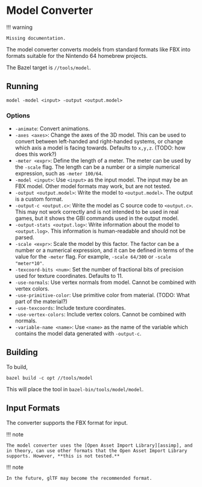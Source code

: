 # Model Converter

!!! warning

    Missing documentation.

The model converter converts models from standard formats like FBX into formats suitable for the Nintendo 64 homebrew projects.

The Bazel target is `//tools/model`.

## Running

```
model -model <input> -output <output.model>
```

### Options

- `-animate`: Convert animations.
- `-axes <axes>`: Change the axes of the 3D model. This can be used to convert between left-handed and right-handed systems, or change which axis a model is facing towards. Defaults to `x,y,z`. (TODO: how does this work?)
- `-meter <expr>`: Define the length of a meter. The meter can be used by the `-scale` flag. The length can be a number or a simple numerical expression, such as `-meter 100/64`.
- `-model <input>`: Use `<input>` as the input model. The input may be an FBX model. Other model formats may work, but are not tested.
- `-output <output.model>`: Write the model to `<output.model>`. The output is a custom format.
- `-output-c <output.c>`: Write the model as C source code to `<output.c>`. This may not work correctly and is not intended to be used in real games, but it shows the GBI commands used in the output model.
- `-output-stats <output.log>`: Write information about the model to `<output.log>`. This information is human-readable and should not be parsed.
- `-scale <expr>`: Scale the model by this factor. The factor can be a number or a numerical expression, and it can be defined in terms of the value for the `-meter` flag. For example, `-scale 64/300` or `-scale "meter*10"`.
- `-texcoord-bits <num>`: Set the number of fractional bits of precision used for texture coordinates. Defaults to 11.
- `-use-normals`: Use vertex normals from model. Cannot be combined with vertex colors.
- `-use-primitive-color`: Use primitive color from material. (TODO: What part of the material?)
- `-use-texcoords`: Include texture coordinates.
- `-use-vertex-colors`: Include vertex colors. Cannot be combined with normals.
- `-variable-name <name>`: Use `<name>` as the name of the variable which contains the model data generated with `-output-c`.

## Building

To build,

```shell
bazel build -c opt //tools/model
```

This will place the tool in `bazel-bin/tools/model/model`.

## Input Formats

The converter supports the FBX format for input.

!!! note

    The model converter uses the [Open Asset Import Library][assimp], and in theory, can use other formats that the Open Asset Import Library supports. However, **this is not tested.**

[assimp]: https://www.assimp.org/

!!! note

    In the future, glTF may become the recommended format.
